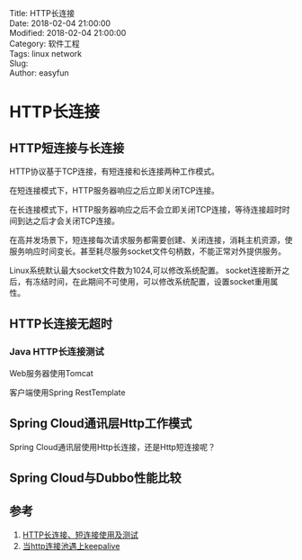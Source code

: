 Title: HTTP长连接  
Date: 2018-02-04 21:00:00  
Modified: 2018-02-04 21:00:00  
Category: 软件工程  
Tags: linux network  
Slug:  
Author: easyfun  

# HTTP长连接

## HTTP短连接与长连接

HTTP协议基于TCP连接，有短连接和长连接两种工作模式。

在短连接模式下，HTTP服务器响应之后立即关闭TCP连接。

在长连接模式下，HTTP服务器响应之后不会立即关闭TCP连接，等待连接超时时间到达之后才会关闭TCP连接。

在高并发场景下，短连接每次请求服务都需要创建、关闭连接，消耗主机资源，使服务响应时间变长。甚至耗尽服务socket文件句柄数，不能正常对外提供服务。

Linux系统默认最大socket文件数为1024,可以修改系统配置。
socket连接断开之后，有冻结时间，在此期间不可使用，可以修改系统配置，设置socket重用属性。

## HTTP长连接无超时

### Java HTTP长连接测试

Web服务器使用Tomcat

客户端使用Spring RestTemplate

## Spring Cloud通讯层Http工作模式

Spring Cloud通讯层使用Http长连接，还是Http短连接呢？

## Spring Cloud与Dubbo性能比较

## 参考

1. [HTTP长连接、短连接使用及测试](https://www.cnblogs.com/shoren/p/http-connection.html)
2. [当http连接池遇上keepalive](http://blog.csdn.net/hetaohappy/article/details/51851880?spm=5176.100239.blogcont57602.3.a0ehmo)